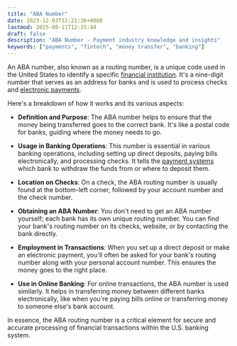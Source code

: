 ```yaml
---
title: "ABA Number"
date: 2023-12-03T12:21:36+0000
lastmod: 2025-08-11T12:15:44
draft: false
description: "ABA Number - Payment industry knowledge and insights"
keywords: ["payments", "fintech", "money transfer", "banking"]
---
```


An ABA number, also known as a routing number, is a unique code used in the United States to identify a specific [financial institution](https://faisalkhanllc.xyz/resources/payments-wiki/f/financial-institution-fi/). It's a nine-digit number that serves as an address for banks and is used to process checks and [electronic payments](https://faisalkhanllc.xyz/resources/payments-wiki/e/electronic-money/).

Here's a breakdown of how it works and its various aspects:

- **Definition and Purpose**: The ABA number helps to ensure that the money being transferred goes to the correct bank. It's like a postal code for banks, guiding where the money needs to go.

- **Usage in Banking Operations**: This number is essential in various banking operations, including setting up direct deposits, paying bills electronically, and processing checks. It tells the [payment systems](https://faisalkhanllc.xyz/resources/payments-wiki/r/real-time-payment-systems/) which bank to withdraw the funds from or where to deposit them.

- **Location on Checks**: On a check, the ABA routing number is usually found at the bottom-left corner, followed by your account number and the check number.

- **Obtaining an ABA Number**: You don't need to get an ABA number yourself; each bank has its own unique routing number. You can find your bank's routing number on its checks, website, or by contacting the bank directly.

- **Employment in Transactions**: When you set up a direct deposit or make an electronic payment, you'll often be asked for your bank's routing number along with your personal account number. This ensures the money goes to the right place.

- **Use in Online Banking**: For online transactions, the ABA number is used similarly. It helps in transferring money between different banks electronically, like when you're paying bills online or transferring money to someone else's bank account.

In essence, the ABA routing number is a critical element for secure and accurate processing of financial transactions within the U.S. banking system.
